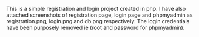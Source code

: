 This is a simple registration and login project created in php.
I have also attached screenshots of registration page, login page and phpmyadmin as registration.png, login.png and db.png respectively.
The login credentials have been purposely removed ie (root and password for phpmyadmin).
